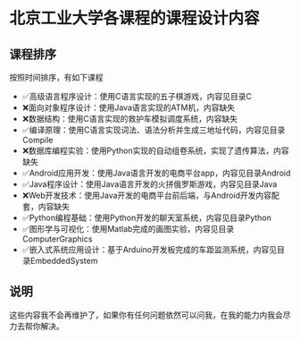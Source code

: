 # 北京工业大学各课程的课程设计内容

## 课程排序

按照时间排序，有如下课程

* :white_check_mark:高级语言程序设计：使用C语言实现的五子棋游戏，内容见目录C
* :x:面向对象程序设计：使用Java语言实现的ATM机，内容缺失
* :x:数据结构：使用C语言实现的救护车模拟调度系统，内容缺失
* :white_check_mark:编译原理：使用C语言实现词法、语法分析并生成三地址代码，内容见目录Compile
* :x:数据库编程实验：使用Python实现的自动组卷系统，实现了遗传算法，内容缺失
* :white_check_mark:Android应用开发：使用Java语言开发的电商平台app，内容见目录Android
* :white_check_mark:Java程序设计：使用Java语言开发的火拼俄罗斯游戏，内容见目录Java
* :x:Web开发技术：使用Java开发的电商平台前后端，与Android开发内容配套，内容缺失
* :white_check_mark:Python编程基础：使用Python开发的聊天室系统，内容见目录Python
* :white_check_mark:图形学与可视化：使用Matlab完成的画图实验，内容见目录ComputerGraphics
* :white_check_mark:嵌入式系统应用设计：基于Arduino开发板完成的车距监测系统，内容见目录EmbeddedSystem

## 说明

这些内容我不会再维护了，如果你有任何问题依然可以问我，在我的能力内我会尽力去帮你解决。